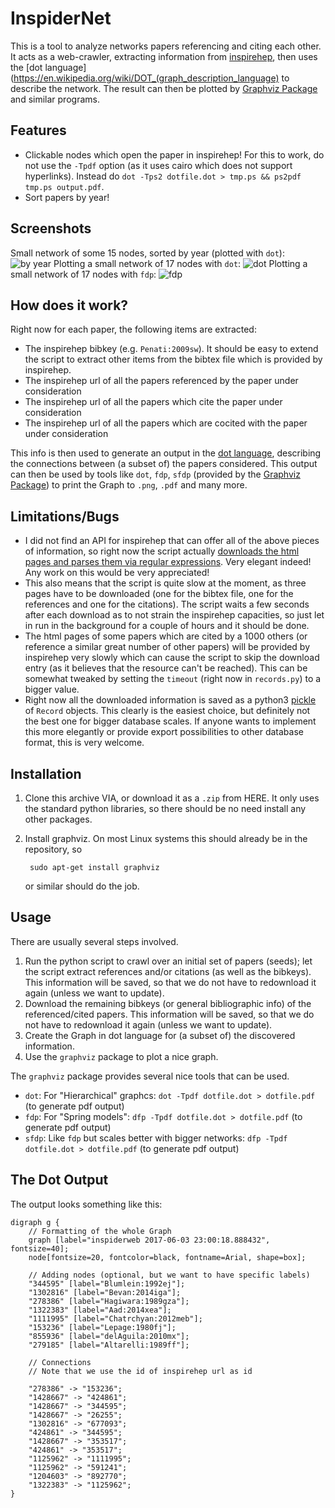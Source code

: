 # InspiderNet

This is a tool to analyze networks papers referencing and citing each other. It acts as a web-crawler, extracting information from [inspirehep](http://inspirehep.net/), then uses the [dot language](https://en.wikipedia.org/wiki/DOT_(graph_description_language) to describe the network. The result can then be plotted by [Graphviz Package](http://www.graphviz.org/) and similar programs.

## Features

* Clickable nodes which open the paper in inspirehep! For this to work, do not use the ```-Tpdf``` option (as it uses cairo which does not support hyperlinks). Instead do ```dot -Tps2 dotfile.dot > tmp.ps && ps2pdf tmp.ps output.pdf```.  
* Sort papers by year!

## Screenshots

Small network of some 15 nodes, sorted by year (plotted with ```dot```):
![by year](small_by_year.png)
Plotting a small network of 17 nodes with ```dot```:
![dot](small_dot.png)
Plotting a small network of 17 nodes with ```fdp```:
![fdp](small_fdp.png)


## How does it work?

Right now for each paper, the following items are extracted:

* The inspirehep bibkey (e.g. ```Penati:2009sw```). It should be easy to extend the script to extract other items from the bibtex file which is provided by inspirehep. 
* The inspirehep url of all the papers referenced by the paper under consideration
* The inspirehep url of all the papers which cite the paper under consideration
* The inspirehep url of all the papers which are cocited with the paper under consideration

This info is then used to generate an output in the [dot language](https://en.wikipedia.org/wiki/DOT_(graph_description_language)), describing the connections between (a subset of) the papers considered. This output can then be used by tools like ```dot```, ```fdp```, ```sfdp``` (provided by the [Graphviz Package](http://www.graphviz.org/)) to print the Graph to ```.png```, ```.pdf``` and many more. 

## Limitations/Bugs

* I did not find an API for inspirehep that can offer all of the above pieces of information, so right now the script actually [downloads the html pages and parses them via regular expressions](http://i.imgur.com/gOPS2.png). Very elegant indeed! Any work on this would be very appreciated! 
* This also means that the script is quite slow at the moment, as three pages have to be downloaded (one for the bibtex file, one for the references and one for the citations). The script waits a few seconds after each download as to not strain the inspirehep capacities, so just let in run in the background for a couple of hours and it should be done. 
* The html pages of some papers which are cited by a 1000 others (or reference a similar great number of other papers) will be provided by inspirehep very slowly which can cause the script to skip the download entry (as it believes that the resource can't be reached). This can be somewhat tweaked by setting the ```timeout``` (right now in ```records.py```) to a bigger value.
* Right now all the downloaded information is saved as a python3 [pickle](https://docs.python.org/2/library/pickle.html) of ```Record``` objects. This clearly is the easiest choice, but definitely not the best one for bigger database scales. If anyone wants to implement this more elegantly or provide export possibilities to other database format, this is very welcome.


## Installation

1. Clone this archive VIA, or download it as a ```.zip``` from HERE. It only uses the standard python libraries, so there should be no need install any other packages. 

2. Install graphviz. On most Linux systems this should already be in the repository, so

        sudo apt-get install graphviz

    or similar should do the job.

## Usage

There are usually several steps involved.

1. Run the python script to crawl over an initial set of papers (seeds); let the script extract references and/or citations (as well as the bibkeys). This information will be saved, so that we do not have to redownload it again (unless we want to update).
2. Download the remaining bibkeys (or general bibliographic info) of the referenced/cited papers.  This information will be saved, so that we do not have to redownload it again (unless we want to update).
3. Create the Graph in dot language for (a subset of) the discovered information.
4. Use the ```graphviz``` package to plot a nice graph.

The ```graphviz``` package provides several nice tools that can be used.

* ```dot```: For "Hierarchical" graphcs: ```dot -Tpdf dotfile.dot > dotfile.pdf``` (to generate pdf output) 
* ```fdp```: For "Spring models": ```dfp -Tpdf dotfile.dot > dotfile.pdf``` (to generate pdf output) 
* ```sfdp```: Like ```fdp``` but scales better with bigger networks: ```dfp -Tpdf dotfile.dot > dotfile.pdf``` (to generate pdf output)

## The Dot Output

The output looks something like this:
```
digraph g {
    // Formatting of the whole Graph
	graph [label="inspiderweb 2017-06-03 23:00:18.888432", fontsize=40];
	node[fontsize=20, fontcolor=black, fontname=Arial, shape=box];
	
	// Adding nodes (optional, but we want to have specific labels)
	"344595" [label="Blumlein:1992ej"];
	"1302816" [label="Bevan:2014iga"];
	"278386" [label="Hagiwara:1989gza"];
	"1322383" [label="Aad:2014xea"];
	"1111995" [label="Chatrchyan:2012meb"];
	"153236" [label="Lepage:1980fj"];
	"855936" [label="delAguila:2010mx"];
	"279185" [label="Altarelli:1989ff"];
	
	// Connections
	// Note that we use the id of inspirehep url as id
	
	"278386" -> "153236"; 
	"1428667" -> "424861"; 
	"1428667" -> "344595"; 
	"1428667" -> "26255"; 
	"1302816" -> "677093"; 
	"424861" -> "344595"; 
	"1428667" -> "353517"; 
	"424861" -> "353517"; 
	"1125962" -> "1111995"; 
	"1125962" -> "591241"; 
	"1204603" -> "892770"; 
	"1322383" -> "1125962"; 
}
```

